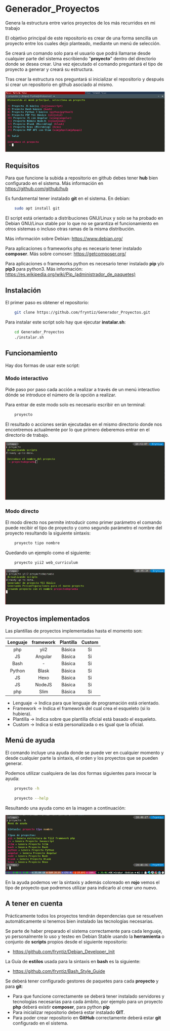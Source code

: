 # Generador_Proyectos

Genera la estructura entre varios proyectos de los más recurridos en mi trabajo

El objetivo principal de este repositorio es crear de una forma sencilla un 
proyecto entre los cuales dejo planteado, mediante un menú de selección.

Se creará un comando solo para el usuario que podrá llamarse desde cualquier 
parte del sistema escribiendo "**proyecto**" dentro del directorio donde se 
desea crear. Una vez ejecutado el comando preguntará el tipo de proyecto a 
generar y creará su estructura.

Tras crear la estructura nos preguntará si inicializar el repositorio y 
después si crear un repositorio en github asociado al mismo.

![Imagen de previsualización](docs/preview.png)

## Requisitos

Para que funcione la subida a repositorio en github debes tener **hub** bien
configurado en el sistema. Más información en https://github.com/github/hub

Es fundamental tener instalado **git** en el sistema. En debian:

```bash
    sudo apt install git
```

El script está orientado a distribuciones GNU/Linux y solo se ha probado
en Debian GNU/Linux stable por lo que no se garantiza el funcionamiento en
otros sistemas o incluso otras ramas de la misma distribución.

Más información sobre Debian: https://www.debian.org/

Para aplicaciones o frameworks php es necesario tener instalado **composer**.
Más sobre comoser: https://getcomposer.org/

Para aplicaciones o frameworks python es necesario tener instalado **pip** y/o
**pip3** para python3. 
Más información: https://es.wikipedia.org/wiki/Pip_(administrador_de_paquetes)

## Instalación

El primer paso es obtener el repositorio:

```bash
    git clone https://github.com/fryntiz/Generador_Proyectos.git
```

Para instalar este script solo hay que ejecutar **instalar.sh**:

```bash
    cd Generador_Proyectos
    ./instalar.sh
```

## Funcionamiento

Hay dos formas de usar este script:

### Modo interactivo

Pide paso por paso cada acción a realizar a través de un menú interactivo dónde
se introduce el número de la opción a realizar.

Para entrar de este modo solo es necesario escribir en un terminal:

```bash
    proyecto
```

El resultado o acciones serán ejecutadas en el mismo directorio donde nos
encontremos actualmente por lo que primero deberemos entrar en el directorio de
trabajo.

![Imagen de previsualización](docs/preview1.png)

### Modo directo

El modo directo nos permite introducir como primer parámetro el comando puede
recibir el tipo de proyecto y como segundo parámetro el nombre del proyecto
resultando la siguiente sintaxis:

```bash
    proyecto tipo nombre
```

Quedando un ejemplo como el siguiente:

```bash
    proyecto yii2 web_curriculum
```

![Imagen de previsualización](docs/preview2.png)

## Proyectos implementados

Las plantillas de proyectos implementadas hasta el momento son:

|   Lenguaje   |  framework   |   Plantilla  |    Custom    |
| :----------: | :----------: | :----------: | :----------: |
|     php      |     yii2     |    Básica    |      Si      |
|      JS      |    Angular   |    Básica    |      Si      |
|     Bash     |      -       |    Básica    |      Si      |
|    Python    |    Blask     |    Básica    |      Si      |
|      JS      |     Hexo     |    Básica    |      Si      |
|      JS      |    NodeJS    |    Básica    |      Si      |
|     php      |     Slim     |    Básica    |      Si      |

-   Lenguaje  → Indica para que lenguaje de programación está orientado.
-   Framework → Indica el framework del cual crea el esqueleto (si lo hubiera).
-   Plantilla → Indica sobre que plantilla oficial está basado el esqueleto.
-   Custom    → Indica si está personalizada o es igual que la oficial.

## Menú de ayuda

El comando incluye una ayuda donde se puede ver en cualquier momento y desde
cualquier parte la sintaxis, el orden y los proyectos que se pueden generar.

Podemos utilizar cualquiera de las dos formas siguientes para invocar la ayuda:

```bash
    proyecto -h
```

```bash
    proyecto --help
```

Resultando una ayuda como en la imagen a continuación:

![Imagen de previsualización](docs/preview3.png)

En la ayuda podemos ver la sintaxis y además coloreado en **rojo** vemos el 
tipo de proyecto que podremos utilizar para indicarlo al crear uno nuevo.

## A tener en cuenta

Prácticamente todos los proyectos tendrán dependencias que se resuelven 
automáticamente si tenemos bien instalado las tecnologías necesarias.

Se parte de haber preparado el sistema correctamente para cada lenguaje, 
yo personalmente lo uso y testeo en Debian Stable usando la **herramienta**
o conjunto de **scripts** propios desde el siguiente repositorio:

- https://github.com/fryntiz/Debian_Developer_Init

La Guía de **estilos** usada para la sintaxis en **bash** es la siguiente:

- https://github.com/fryntiz/Bash_Style_Guide

Se deberá tener configurado gestores de paquetes para cada **proyecto** y para 
**git**:

- Para que funcione correctamente se deberá tener instalado servidores y 
tecnologías necesarias para cada ámbito, por ejemplo para un proyecto **php** 
deberá existir **composer**, para python **pip**
- Para inicializar repositorio deberá estar instalado **GIT**.
- Para poder crear repositorio en **GitHub** correctamente deberá estar **git** 
configurado en el sistema.
